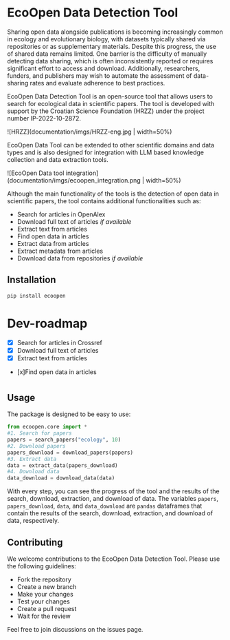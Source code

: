 # EcoOpen Data Detection Tool

Sharing open data alongside publications is becoming increasingly common in ecology and evolutionary biology, with datasets typically shared via repositories or as supplementary materials. Despite this progress, the use of shared data remains limited. One barrier is the difficulty of manually detecting data sharing, which is often inconsistently reported or requires significant effort to access and download. Additionally, researchers, funders, and publishers may wish to automate the assessment of data-sharing rates and evaluate adherence to best practices.

EcoOpen Data Detection Tool is an open-source tool that allows users to search for ecological data in scientific papers. The tool is developed with support by the Croatian Science Foundation (HRZZ) under the project number IP-2022-10-2872.

![HRZZ](documentation/imgs/HRZZ-eng.jpg | width=50%)

EcoOpen Data Tool can be extended to other scientific domains and data types and is also designed for integration with LLM based knowledge collection and data extraction tools.

![EcoOpen Data tool integration](documentation/imgs/ecoopen_integration.png | width=50%)

Although the main functionality of the tools is the detection of open data in scientific papers, the tool contains additional functionalities such as:

- Search for articles in OpenAlex
- Download full text of articles *if available*
- Extract text from articles
- Find open data in articles
- Extract data from articles
- Extract metadata from articles
- Download data from repositories *if available*

## Installation

```bash
pip install ecoopen
```

# Dev-roadmap
- [x] Search for articles in Crossref
- [x] Download full text of articles
- [x] Extract text from articles
- [x]Find open data in articles

# 

## Usage

The package is designed to be easy to use:


```Python
from ecoopen.core import *
#1. Search for papers
papers = search_papers("ecology", 10)
#2. Download papers
papers_download = download_papers(papers)
#3. Extract data
data = extract_data(papers_download)
#4. Download data
data_download = download_data(data)

```

With every step, you can see the progress of the tool and the results of the search, download, extraction, and download of data. The variables `papers`, `papers_download`, `data`, and `data_download` are `pandas` dataframes that contain the results of the search, download, extraction, and download of data, respectively.

## Contributing

We welcome contributions to the EcoOpen Data Detection Tool. Please use the following guidelines:

- Fork the repository
- Create a new branch
- Make your changes
- Test your changes
- Create a pull request
- Wait for the review

Feel free to join discussions on the issues page.

